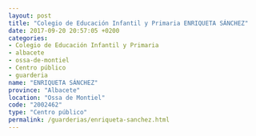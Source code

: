 ```yaml
---
layout: post
title: "Colegio de Educación Infantil y Primaria ENRIQUETA SÁNCHEZ"
date: 2017-09-20 20:57:05 +0200
categories:
- Colegio de Educación Infantil y Primaria
- albacete
- ossa-de-montiel
- Centro público
- guarderia
name: "ENRIQUETA SÁNCHEZ"
province: "Albacete"
location: "Ossa de Montiel"
code: "2002462"
type: "Centro público"
permalink: /guarderias/enriqueta-sanchez.html
---
```

